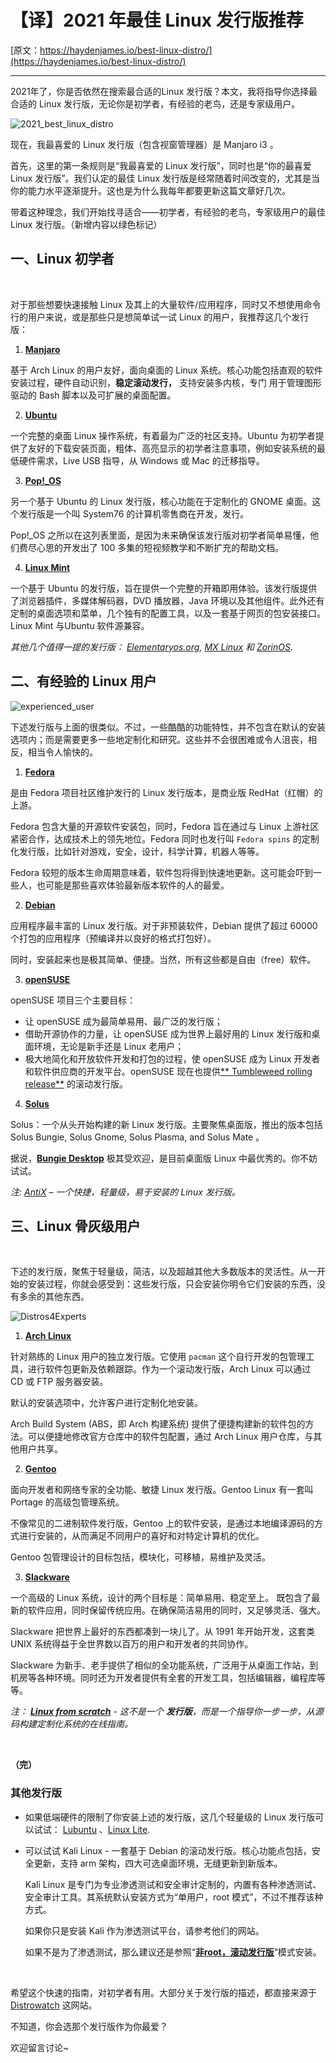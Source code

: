 # 【译】2021 年最佳 Linux 发行版推荐


[原文：https://haydenjames.io/best-linux-distro/](https://haydenjames.io/best-linux-distro/)

---


2021年了，你是否依然在搜索最合适的Linux 发行版？本文，我将指导你选择最合适的 Linux 发行版，无论你是初学者，有经验的老鸟，还是专家级用户。



![2021_best_linux_distro](http://cdn.talkaboutos.top/2021_best_linux_distro.png)

现在，我最喜爱的 Linux 发行版（包含视窗管理器）是 Manjaro i3 。

首先，这里的第一条规则是“我最喜爱的 Linux 发行版”，同时也是“你的最喜爱 Linux 发行版”。我们认定的最佳 Linux 发行版是经常随着时间改变的，尤其是当你的能力水平逐渐提升。这也是为什么我每年都要更新这篇文章好几次。


带着这种理念，我们开始找寻适合——初学者，有经验的老鸟，专家级用户的最佳 Linux 发行版。（新增内容以绿色标记）




## 一、Linux 初学者
​

对于那些想要快速接触 Linux 及其上的大量软件/应用程序，同时又不想使用命令行的用户来说，或是那些只是想简单试一试 Linux 的用户，我推荐这几个发行版：
**​**


1. [**Manjaro** ](https://manjaro.org/)

 基于 Arch Linux 的用户友好，面向桌面的 Linux 系统。核心功能包括直观的软件安装过程，硬件自动识别，**稳定滚动发行，** 支持安装多内核，专门
用于管理图形驱动的 Bash 脚本以及可扩展的桌面配置。

2. [**Ubuntu**](https://ubuntu.com/download/desktop) 

一个完整的桌面 Linux 操作系统，有着最为广泛的社区支持。Ubuntu 为初学者提供了友好的下载安装页面，粗体、高亮显示的初学者注意事项，例如安装系统的最低硬件需求，Live USB 指导，从 Windows 或 Mac 的迁移指导。


3. [**Pop!_OS**](https://pop.system76.com/) 

另一个基于 Ubuntu 的 Linux 发行版，核心功能在于定制化的 GNOME 桌面。这个发行版是一个叫 System76 的计算机零售商在开发，发行。

Pop!_OS 之所以在这列表里面，是因为未来确保该发行版对初学者简单易懂，他们费尽心思的开发出了 100 多集的短视频教学和不断扩充的帮助文档。

4. [**Linux Mint**](http://linuxmint.com/) 

 一个基于 Ubuntu 的发行版，旨在提供一个完整的开箱即用体验。该发行版提供了浏览器插件，多媒体解码器，DVD 播放器，Java 环境以及其他组件。此外还有定制的桌面选项和菜单，几个独有的配置工具，以及一套基于网页的包安装接口。Linux Mint 与Ubuntu 软件源兼容。
​

_其他几个值得一提的发行版： _[_Elementaryos.org_](http://elementaryos.org/)_, _[_MX Linux_](https://mxlinux.org/)_ 和 _[_ZorinOS_](https://zorinos.com/)_._
 
## 二、有经验的 Linux 用户


![experienced_user](http://cdn.talkaboutos.top/experienced_user.png)

下述发行版与上面的很类似。不过，一些酷酷的功能特性，并不包含在默认的安装选项内；而是需要更多一些地定制化和研究。这些并不会很困难或令人沮丧，相反，相当令人愉快的。


1. [**Fedora**](http://fedoraproject.org/) 



是由 Fedora 项目社区维护发行的 Linux 发行版本，是商业版 RedHat（红帽）的上游。

Fedora 包含大量的开源软件安装包，同时，Fedora 旨在通过与 Linux 上游社区紧密合作，达成技术上的领先地位。Fedora 同时也发行叫 `Fedora spins` 的定制化发行版，比如针对游戏，安全，设计，科学计算，机器人等等。

Fedora 较短的版本生命周期意味着，软件包将得到快速地更新。这可能会吓到一些人，也可能是那些喜欢体验最新版本软件的人的最爱。

2. [**Debian**](http://www.debian.org/) 

 应用程序最丰富的 Linux 发行版。对于非预装软件，Debian 提供了超过 60000 个打包的应用程序（预编译并以良好的格式打包好）。
 
 同时，安装起来也是极其简单、便捷。当然，所有这些都是自由（free）软件。

3. [**openSUSE**](https://www.opensuse.org/) 

openSUSE 项目三个主要目标：

- 让 openSUSE 成为最简单易用、最广泛的发行版；
- 借助开源协作的力量，让 openSUSE 成为世界上最好用的 Linux 发行版和桌面环境，无论是新手还是 Linux 老用户；
- 极大地简化和开放软件开发和打包的过程，使 openSUSE 成为 Linux 开发者和软件供应商的开发平台。openSUSE 现在也提供[** Tumbleweed rolling release**](https://en.opensuse.org/Portal:Tumbleweed) 的滚动发行版。


4. [**Solus**](https://getsol.us/) 

Solus：一个从头开始构建的新 Linux 发行版。主要聚焦桌面版，推出的版本包括 Solus Bungie, Solus Gnome, Solus Plasma, and Solus Mate 。

据说，[**Bungie Desktop**](https://github.com/solus-project/budgie-desktop) 极其受欢迎，是目前桌面版 Linux 中最优秀的。你不妨试试。
_​_

_注: _[_AntiX_](https://antixlinux.com/)_ – 一个快捷，轻量级，易于安装的 Linux 发行版。_
 
## 三、Linux 骨灰级用户
​

下述的发行版，聚焦于轻量级，简洁，以及超越其他大多数版本的灵活性。从一开始的安装过程，你就会感受到：这些发行版，只会安装你明令它们安装的东西，没有多余的其他东西。

![Distros4Experts](http://cdn.talkaboutos.top/Distros4Experts.png)

1. [**Arch Linux**](http://www.archlinux.org/) 

 针对熟练的 Linux 用户的独立发行版。它使用 `pacman` 这个自行开发的包管理工具，进行软件包更新及依赖跟踪。作为一个滚动发行版，Arch Linux 可以通过 CD 或 FTP 服务器安装。
 
默认的安装选项中，允许客户进行定制化地安装。

Arch Build System (ABS，即 Arch 构建系统) 提供了便捷构建新的软件包的方法。可以便捷地修改官方仓库中的软件包配置，通过 Arch Linux 用户仓库，与其他用户共享。

2. [**Gentoo**](http://www.gentoo.org/) 

 面向开发者和网络专家的全功能、敏捷 Linux 发行版。Gentoo Linux 有一套叫 Portage 的高级包管理系统。
 
 不像常见的二进制软件发行版，Gentoo 上的软件安装，是通过本地编译源码的方式进行安装的，从而满足不同用户的喜好和对特定计算机的优化。
 
Gentoo 包管理设计的目标包括，模块化，可移植，易维护及灵活。

3. [**Slackware**](http://www.slackware.com/) 

 一个高级的 Linux 系统，设计的两个目标是：简单易用、稳定至上。
既包含了最新的软件应用，同时保留传统应用。在确保简洁易用的同时，又足够灵活、强大。

Slackware 把世界上最好的东西都凑到一块儿了。从 1991 年开始开发，这套类 UNIX 系统得益于全世界数以百万的用户和开发者的共同协作。

Slackware 为新手、老手提供了相似的全功能系统，广泛用于从桌面工作站，到机房等各种环境。同时还为开发者提供有全套的开发工具，包括编辑器，编程库等等。
​

_注： _[**_Linux from scratch_**](https://www.linuxfromscratch.org/)_ - 这不是一个 **发行版**，而是一个指导你一步一步，从源码构建定制化系统的在线指南。_
_​_

_​_

**（完）**


### **其他发行版**


- 如果低端硬件的限制了你安装上述的发行版，这几个轻量级的 Linux 发行版可以试试： [Lubuntu](https://lubuntu.net/) 、[Linux Lite](https://www.linuxliteos.com/).

- 可以试试 Kali Linux - 一套基于 Debian 的滚动发行版。核心功能点包括，安全更新，支持 arm 架构，四大可选桌面环境，无缝更新到新版本。

    Kali Linux 是专门为专业渗透测试和安全审计定制的，内置有各种渗透测试、安全审计工具。其系统默认安装方式为“单用户，root 模式”，不过不推荐该种方式。

    如果你只是安装 Kali 作为渗透测试平台，请参考他们的网站。

    如果不是为了渗透测试，那么建议还是参照“[**非root，滚动发行版**](https://haydenjames.io/kali-linux-non-root-install-screenshots/)”模式安装。


​

希望这个快速的指南，对初学者有用。大部分关于发行版的描述，都直接来源于 [Distrowatch](http://distrowatch.com/) 这网站。


不知道，你会选那个发行版作为你最爱？
​

欢迎留言讨论~


